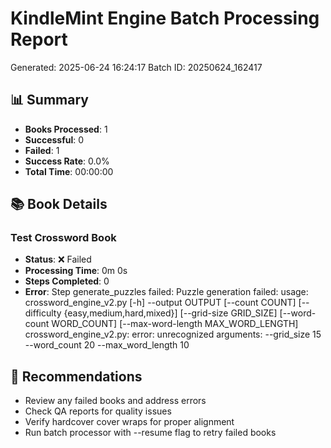 # KindleMint Engine Batch Processing Report
Generated: 2025-06-24 16:24:17
Batch ID: 20250624_162417

## 📊 Summary
- **Books Processed**: 1
- **Successful**: 0
- **Failed**: 1
- **Success Rate**: 0.0%
- **Total Time**: 00:00:00

## 📚 Book Details

### Test Crossword Book
- **Status**: ❌ Failed
- **Processing Time**: 0m 0s
- **Steps Completed**: 0
- **Error**: Step generate_puzzles failed: Puzzle generation failed: usage: crossword_engine_v2.py [-h] --output OUTPUT [--count COUNT]
                              [--difficulty {easy,medium,hard,mixed}]
                              [--grid-size GRID_SIZE]
                              [--word-count WORD_COUNT]
                              [--max-word-length MAX_WORD_LENGTH]
crossword_engine_v2.py: error: unrecognized arguments: --grid_size 15 --word_count 20 --max_word_length 10


## 🚀 Recommendations
- Review any failed books and address errors
- Check QA reports for quality issues
- Verify hardcover cover wraps for proper alignment
- Run batch processor with --resume flag to retry failed books
